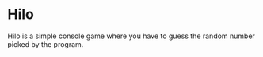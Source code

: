 # Hilo
Hilo is a simple console game where you have to guess the random number picked by the program.

